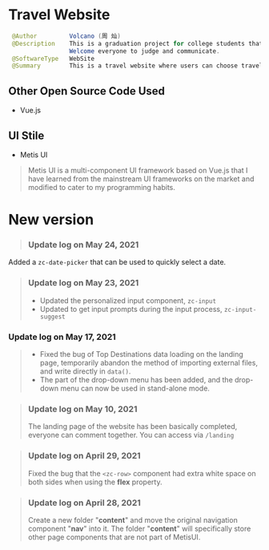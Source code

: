 # Travel Website
```java
 @Author         Volcano (周 灿)
 @Description    This is a graduation project for college students that I helped others to do. 
                 Welcome everyone to judge and communicate.
 @SoftwareType   WebSite
 @Summary        This is a travel website where users can choose travel routes and book hotel rooms on the platform.
```
## Other Open Source Code Used
- Vue.js
## UI Stile
- Metis UI
> Metis UI is a multi-component UI framework based on Vue.js that I have learned from the mainstream UI frameworks on the market and modified to cater to my programming habits.



# New version

> ### Update log on May 24, 2021
Added a `zc-date-picker` that can be used to quickly select a date.


> ### Update log on May 23, 2021
> - Updated the personalized input component, `zc-input`
> - Updated to get input prompts during the input process, `zc-input-suggest`


### Update log on May 17, 2021
> - Fixed the bug of Top Destinations data loading on the landing page, temporarily abandon the method of importing external files, and write directly in `data()`.
> - The part of the drop-down menu has been added, and the drop-down menu can now be used in stand-alone mode.

> ### Update log on May 10, 2021
> The landing page of the website has been basically completed, everyone can comment together.
> You can access via ```/landing```

> ### Update log on April 29, 2021
> Fixed the bug that the ```<zc-row>``` component had extra white space on both sides when using the **flex** property.


> ### Update log on April 28, 2021
> Create a new folder "**content**" and move the original navigation component "**nav**" into it. The folder "**content**" will specifically store other page components that are not part of MetisUI.

